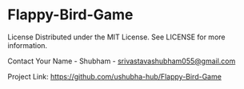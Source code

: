 # Flappy-Bird-Game

License
Distributed under the MIT License. See LICENSE for more information.

Contact
Your Name - Shubham - srivastavashubham055@gmail.com

Project Link: https://github.com/ushubha-hub/Flappy-Bird-Game
